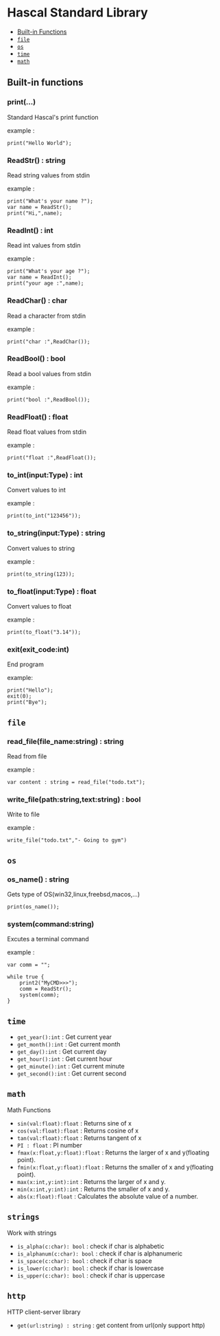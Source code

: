 # Hascal Standard Library

- [Built-in Functions](#built-in-functions)
- [`file`](#file)
- [`os`](#os)
- [`time`](#time)
- [`math`](#math)

## Built-in functions 

### print(...)
Standard Hascal's print function

example :
```
print("Hello World");
```

### ReadStr() : string
Read string values from stdin

example :
```
print("What's your name ?");
var name = ReadStr();
print("Hi,",name);
```

### ReadInt() : int
Read int values from stdin

example :
```
print("What's your age ?");
var name = ReadInt();
print("your age :",name);
```

### ReadChar() : char
Read a character from stdin

example :
```
print("char :",ReadChar());
```

### ReadBool() : bool
Read a bool values from stdin

example :
```
print("bool :",ReadBool());
```

### ReadFloat() : float
Read float values from stdin

example :
```
print("float :",ReadFloat());
```

### to_int(input:Type) : int
Convert values to int

example :
```
print(to_int("123456"));
```

### to_string(input:Type) : string
Convert values to string

example :
```
print(to_string(123));
```

### to_float(input:Type) : float
Convert values to float

example :
```
print(to_float("3.14"));
```

### exit(exit_code:int)
End program

example:
```
print("Hello");
exit(0);
print("Bye");
```

## `file`

### read_file(file_name:string) : string
Read from file

example :
```
var content : string = read_file("todo.txt");
```

### write_file(path:string,text:string) : bool
Write to file

example :
```
write_file("todo.txt","- Going to gym")
```

<!-- ### listdir(path:string) : [string]
Lists dirs,files on a path

example :
```
print(listdir("C:\\"));
``` -->

## `os`

### os_name() : string
Gets type of OS(win32,linux,freebsd,macos,...)

```
print(os_name());
```

### system(command:string)
Excutes a terminal command

example :
```
var comm = "";

while true {
    print2("MyCMD>>>");
    comm = ReadStr();
    system(comm);
}
```

## `time`

- `get_year():int` : Get current year
- `get_month():int` : Get current month
- `get_day():int` : Get current day
- `get_hour():int` : Get current hour
- `get_minute():int` : Get current minute
- `get_second():int` : Get current second


## `math`
Math Functions
- `sin(val:float):float` : Returns sine of x
- `cos(val:float):float` : Returns cosine of x
- `tan(val:float):float` : Returns tangent of x
- `PI : float` : PI number
- `fmax(x:float,y:float):float` : Returns the larger of x and y(floating point). 
- `fmin(x:float,y:float):float` : Returns the smaller of x and y(floating point). 
- `max(x:int,y:int):int` : Returns the larger of x and y. 
- `min(x:int,y:int):int` : Returns the smaller of x and y. 
- `abs(x:float):float` : Calculates the absolute value of a number. 

## `strings`
Work with strings
- `is_alpha(c:char): bool` : check if char is alphabetic
- `is_alphanum(c:char): bool` : check if char is alphanumeric
- `is_space(c:char): bool` : check if char is space
- `is_lower(c:char): bool` : check if char is lowercase
- `is_upper(c:char): bool` : check if char is uppercase

## `http`
HTTP client-server library
- `get(url:string) : string` : get content from url(only support http)